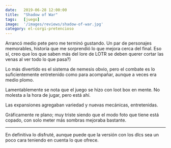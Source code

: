 ```yaml
---
date:   2019-06-28 12:00:00
title:  "Shadow of War"
tags:   [juego]
image:  '/images/reviews/shadow-of-war.jpg'
category: el-corgi-pretencioso
---
```

Arrancó medio pete pero me terminó gustando. Un par de personajes memorables, historia que me sorprendió lo que mejora cerca del final. Eso sí, creo que los que saben más del lore de LOTR se deben querer cortar las venas al ver todo lo que pasa?)

Lo más divertido es el sistema de nemesis obvio, pero el combate es lo suficientemente entretenido como para acompañar, aunque a veces era medio plomo.

Lamentablemente se nota que el juego se hizo con loot box en mente. No molesta a la hora de jugar, pero está ahí.

Las expansiones agregaban variedad y nuevas mecánicas, entretenidas.

Gráficamente re plano; muy triste siendo que el modo foto que tiene está copado, con solo meter más sombras mejoraba bastante.

<hr>

En definitiva lo disfruté, aunque puede que la versión con los dlcs sea un poco cara teniendo en cuenta lo que ofrece.
